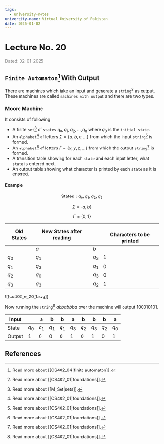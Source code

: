 ```yaml
---
tags:
  - university-notes
university-name: Virtual University of Pakistan
date: 2025-01-02
---
```


# Lecture No. 20

<span style="color: gray;">Dated: 02-01-2025</span>

## `Finite Automaton`[^1] With Output

There are machines which take an input and generate a `string`[^2] as output.  
These machines are called `machines with output` and there are two types.

### Moore Machine

It consists of following

- A finite `set`[^3] of `states` $q_0, q_1, q_2, \ldots, q_n$ where $q_0$ is the `initial state`.
- An `alphabet`[^2] of letters $\Sigma = \{a, b, c, \ldots\}$ from which the input `string`[^2] is formed.
- An `alphabet`[^2] of letters $\Gamma = \{x, y, z, \ldots\}$ from which the output `string`[^2] is formed.
- A transition table showing for each `state` and each input letter, what `state` is entered next.
- An output table showing what character is printed by each `state` as it is entered.

#### Example

$$\text{States}: q_0, q_1, q_2, q_3$$

$$\Sigma = \{a, b\}$$

$$\Gamma = \{0, 1\}$$

| Old States | New States after reading |       | <br>Characters to be printed |
| ---------- | ------------------------ | ----- | ---------------------------- |
|            | $a$                      | $b$   |                              |
| $q_0$      | $q_1$                    | $q_3$ | $1$                          |
| $q_1$      | $q_3$                    | $q_1$ | $0$                          |
| $q_2$      | $q_0$                    | $q_3$ | $0$                          |
| $q_3$      | $q_3$                    | $q_2$ | $1$                          |  

![[cs402_e_20_1.svg]]

Now running the `string`[^2] $abbabbba$ over the machine will output $100010101$.

| Input  |       | a     | b     | b     | a     | b     | b     | b     | a     |
| ------ | ----- | ----- | ----- | ----- | ----- | ----- | ----- | ----- | ----- |
| State  | $q_0$ | $q_1$ | $q_1$ | $q_1$ | $q_3$ | $q_2$ | $q_3$ | $q_2$ | $q_0$ |
| Output | $1$   | $0$   | $0$   | $0$   | $1$   | $0$   | $1$   | $0$   | $1$   |  

## References

[^1]: Read more about [[CS402_04|finite automaton]].
[^2]: Read more about [[CS402_01|foundations]].
[^3]: Read more about [[M_Set|sets]].